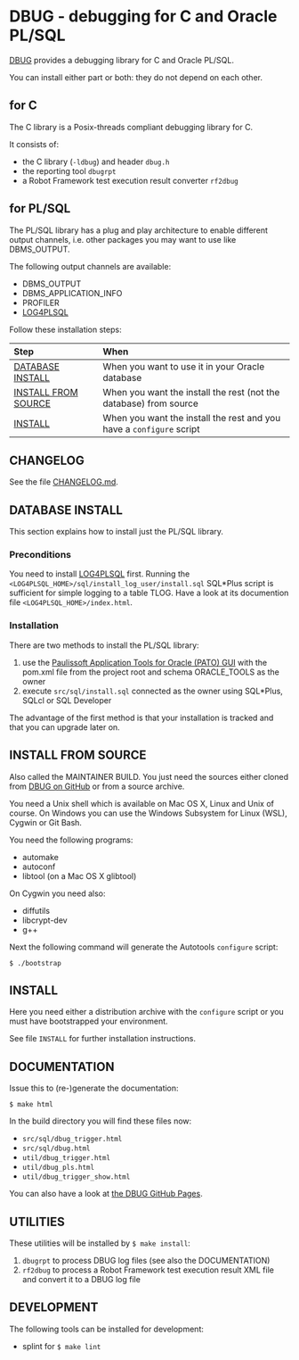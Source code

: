 # DBUG - debugging for C and Oracle PL/SQL

[DBUG](https://github.com/TransferWare/dbug) provides a debugging library for C and Oracle PL/SQL.

You can install either part or both: they do not depend on each other.

## for C

The C library is a Posix-threads compliant debugging library for C.

It consists of:
- the C library (`-ldbug`) and header `dbug.h`
- the reporting tool `dbugrpt`
- a Robot Framework test execution result converter `rf2dbug`

## for PL/SQL

The PL/SQL library has a plug and play architecture to enable different output channels, i.e. other packages you may want to use like DBMS_OUTPUT.

The following output channels are available:
- DBMS_OUTPUT
- DBMS_APPLICATION_INFO
- PROFILER
- [LOG4PLSQL](http://sourceforge.net/projects/log4plsql) 

Follow these installation steps:

| Step | When |
| :--- | :--- |
| [DATABASE INSTALL](#database-install) | When you want to use it in your Oracle database  |
| [INSTALL FROM SOURCE](#install-from-source) | When you want the install the rest (not the database) from source |
| [INSTALL](#install) | When you want the install the rest and you have a `configure` script |

## CHANGELOG

See the file [CHANGELOG.md](CHANGELOG.md).

## DATABASE INSTALL

This section explains how to install just the PL/SQL library.

### Preconditions

You need to install [LOG4PLSQL](https://sourceforge.net/projects/log4plsql/) first. Running the 
`<LOG4PLSQL_HOME>/sql/install_log_user/install.sql` SQL*Plus script is sufficient for simple
logging to a table TLOG. Have a look at its documention file `<LOG4PLSQL_HOME>/index.html`.

### Installation

There are two methods to install the PL/SQL library:
1. use the [Paulissoft Application Tools for Oracle (PATO) GUI](https://github.com/paulissoft/pato-gui)
with the pom.xml file from the project root and schema ORACLE_TOOLS as the owner
2. execute `src/sql/install.sql` connected as the owner using SQL*Plus, SQLcl or SQL Developer

The advantage of the first method is that your installation is tracked and
that you can upgrade later on.

## INSTALL FROM SOURCE

Also called the MAINTAINER BUILD. You just need the sources either cloned from [DBUG on GitHub](https://github.com/TransferWare/dbug) or from a source archive.

You need a Unix shell which is available on Mac OS X, Linux and Unix of course.
On Windows you can use the Windows Subsystem for Linux (WSL), Cygwin or Git Bash.

You need the following programs:
- automake
- autoconf
- libtool (on a Mac OS X glibtool)

On Cygwin you need also:
- diffutils
- libcrypt-dev
- g++

Next the following command will generate the Autotools `configure` script:

```
$ ./bootstrap
```

## INSTALL

Here you need either a distribution archive with the `configure` script or you must have bootstrapped your environment.

See file `INSTALL` for further installation instructions.

## DOCUMENTATION

Issue this to (re-)generate the documentation:

```
$ make html
```

In the build directory you will find these files now:
- `src/sql/dbug_trigger.html`
- `src/sql/dbug.html`
- `util/dbug_trigger.html`
- `util/dbug_pls.html`
- `util/dbug_trigger_show.html`

You can also have a look at [the DBUG GitHub Pages](https://TransferWare.github.io/dbug/).

## UTILITIES

These utilities will be installed by `$ make install`:
1. `dbugrpt` to process DBUG log files (see also the DOCUMENTATION)
2. `rf2dbug` to process a Robot Framework test execution result XML file and convert it to a DBUG log file

## DEVELOPMENT

The following tools can be installed for development:
- splint for `$ make lint`
